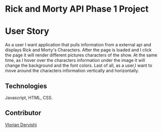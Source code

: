 # Rick and Morty API Phase 1 Project

# User Story

As a user I want application that pulls information from a external api and displays Rick and Morty's Characters. After the page is loaded and I click the page it will render different pictures characters of the show. At the same time, as I hover over the characters information under the image it will change the background and the font colors. Last of all, as a user,I want to move around the characters information vertically and horizontally.

## Technologies

Javascript, HTML, CSS.

## Contributor

[Vlorian Dervishi](https://github.com/vloriandervishi)
